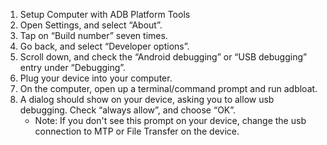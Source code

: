 1. Setup Computer with ADB Platform Tools
2. Open Settings, and select “About”.
3. Tap on “Build number” seven times.
4. Go back, and select “Developer options”.
5. Scroll down, and check the “Android debugging” or “USB debugging” entry under “Debugging”.
6. Plug your device into your computer.
7. On the computer, open up a terminal/command prompt and run adbloat.
8. A dialog should show on your device, asking you to allow usb debugging. Check “always allow”, and choose “OK”.
    - Note: If you don't see this prompt on your device, change the usb connection to MTP or File Transfer on the device.
